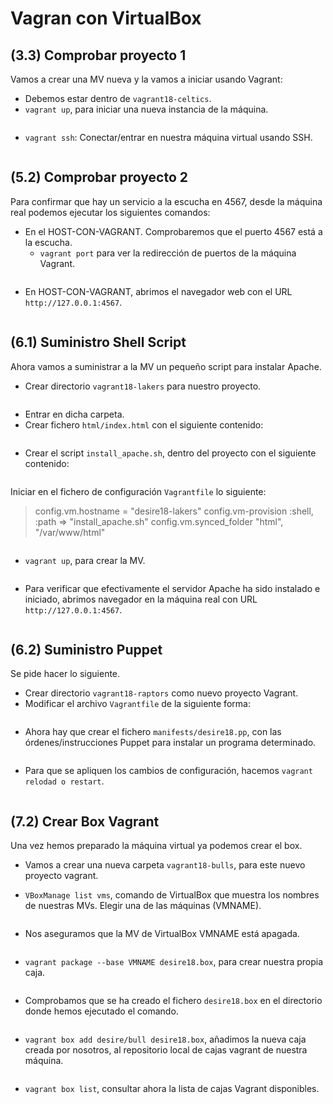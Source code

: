# Vagran con VirtualBox

## (3.3) Comprobar proyecto 1
Vamos a crear una MV nueva y la vamos a iniciar usando Vagrant:
- Debemos estar dentro de `vagrant18-celtics`.
- `vagrant up`, para iniciar una nueva instancia de la máquina.

![]()

- `vagrant ssh`: Conectar/entrar en nuestra máquina virtual usando SSH.

![]()

## (5.2) Comprobar proyecto 2
Para confirmar que hay un servicio a la escucha en 4567, desde la máquina real podemos ejecutar los siguientes comandos:

- En el HOST-CON-VAGRANT. Comprobaremos que el puerto 4567 está a la escucha.
  - `vagrant port` para ver la redirección de puertos de la máquina Vagrant.

![]()


  - En HOST-CON-VAGRANT, abrimos el navegador web con el URL `http://127.0.0.1:4567`.

![]()

## (6.1) Suministro Shell Script
Ahora vamos a suministrar a la MV un pequeño script para instalar Apache.
- Crear directorio `vagrant18-lakers` para nuestro proyecto.

![]()

- Entrar en dicha carpeta.
- Crear fichero `html/index.html` con el siguiente contenido:

![]()

- Crear el script `install_apache.sh`, dentro del proyecto con el siguiente contenido:

![]()

Iniciar en el fichero de configuración `Vagrantfile` lo siguiente:

> config.vm.hostname = "desire18-lakers"
  config.vm-provision :shell, :path => "install_apache.sh"
  config.vm.synced_folder "html", "/var/www/html"

![]()

- `vagrant up`, para crear la MV.

![]()

- Para verificar que efectivamente el servidor Apache ha sido instalado e iniciado, abrimos navegador en la máquina real con URL `http://127.0.0.1:4567`.

![]()


## (6.2) Suministro Puppet

Se pide hacer lo siguiente.

- Crear directorio `vagrant18-raptors` como nuevo proyecto Vagrant.
- Modificar el archivo `Vagrantfile` de la siguiente forma:

![]()

- Ahora hay que crear el fichero `manifests/desire18.pp`, con las órdenes/instrucciones Puppet para instalar un programa determinado.

![]()


- Para que se apliquen los cambios de configuración, hacemos `vagrant relodad o restart`.

![]()



## (7.2) Crear Box Vagrant

Una vez hemos preparado la máquina virtual ya podemos crear el box.

- Vamos a crear una nueva carpeta `vagrant18-bulls`, para este nuevo proyecto vagrant.

- `VBoxManage list vms`, comando de VirtualBox que muestra los nombres de nuestras MVs. Elegir una de las máquinas (VMNAME).

![]()

- Nos aseguramos que la MV de VirtualBox VMNAME está apagada.

![]()

- `vagrant package --base VMNAME desire18.box`, para crear nuestra propia caja.

![]()

- Comprobamos que se ha creado el fichero `desire18.box` en el directorio donde hemos ejecutado el comando.

![]()

- `vagrant box add desire/bull desire18.box`, añadimos la nueva caja creada por nosotros, al repositorio local de cajas vagrant de nuestra máquina.

![]()

- `vagrant box list`, consultar ahora la lista de cajas Vagrant disponibles.

![]()
